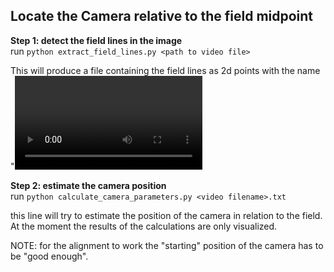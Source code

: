 ## Locate the Camera relative to the field midpoint

**Step 1: detect the field lines in the image**  
    run `python extract_field_lines.py <path to video file>`

This will produce a file containing the field lines as 2d points with the name "<video filename>.txt".

**Step 2: estimate the camera position**  
    run `python calculate_camera_parameters.py <video filename>.txt`

this line will try to estimate the position of the camera in relation to the field. 
At the moment the results of the calculations are only visualized.

NOTE: for the alignment to work the "starting" position of the camera has to be "good enough".




